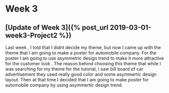 # Week 3
## [Update of Week 3]({% post_url 2019-03-01-week3-Project2 %})
Last week , I told that I didnt decide my theme, but now I came up with the theme that I am going to make a poster for 
automobile company. For the poster I am going to use asymmetric design trend to make it more attractive for the customer look .
The reason behind choosing this theme that while I was searching for my theme for the tutorial, I saw bill board of car advertisement 
they used really good color and some asymmertic design layout. Then at that time I decided that I am going to make poster for automobile
company by using asymmertic design trend. 

#
